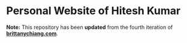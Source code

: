 # Personal Website of Hitesh Kumar

**Note:** This repository has been **updated** from the fourth iteration of  
[**brittanychiang.com**](https://brittanychiang.com).
